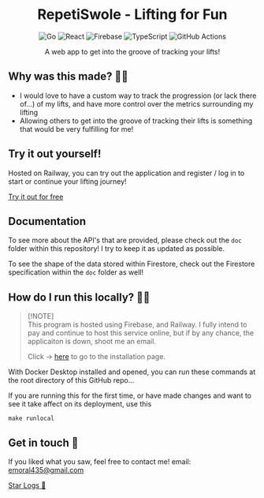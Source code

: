 [//]: # "header"
<h1 align="center">RepetiSwole - Lifting for Fun</h1>

[//]: # "le tech stack"
<div align="center">
   <img src="https://img.shields.io/badge/Go-00ADD8?logo=Go&logoColor=white&style=for-the-badge" alt="Go" />
   <img src="https://img.shields.io/badge/-ReactJs-61DAFB?logo=react&logoColor=white&style=for-the-badge" alt="React" />
   <img src="https://img.shields.io/badge/firebase-ffca28?style=for-the-badge&logo=firebase&logoColor=black" alt="Firebase" />
   <img src="https://img.shields.io/badge/typescript-%23007ACC.svg?style=for-the-badge&logo=typescript&logoColor=white" alt="TypeScript" />
   <img src="https://img.shields.io/badge/github%20actions-%232671E5.svg?style=for-the-badge&logo=githubactions&logoColor=white" alt="GitHub Actions" />
</div>


[//]: # "catch"
<p align="center">
   A web app to get into the groove of tracking your lifts!
</p>

## Why was this made? 🤔💭
* I would love to have a custom way to track the progression (or lack there of...) of my lifts, and have more control over the metrics surrounding my lifting
* Allowing others to get into the groove of tracking their lifts is something that would be very fulfilling for me!

## Try it out yourself!
Hosted on Railway, you can try out the application and register / log in to start or continue your lifting journey!

[Try it out for free](https://repetiswole-production.up.railway.app/)

## Documentation
To see more about the API's that are provided, please check out the `doc` folder within this repository! I try to keep it as updated as possible.

To see the shape of the data stored within Firestore, check out the Firestore specification within the `doc` folder as well!

## How do I run this locally? 💚🙂
> [!NOTE]\
> This program is hosted using Firebase, and Railway. I fully intend to pay and continue to host this service online, but if by any chance, the applicaiton is down, shoot me an email.
>
> Click -> [here](https://docs.docker.com/desktop/install/windows-install/) to go to the installation page.

With Docker Desktop installed and opened, you can run these commands at the root directory of this GitHub repo...

If you are running this for the first time, or have made changes and want to see it take affect on its deployment, use this
```shell
make runlocal
```

## Get in touch 💬
If you liked what you saw, feel free to contact me! email: emoral435@gmail.com

[Star Logs 🚀](https://starlogs.dev/emoral435/RepetiSwole)
